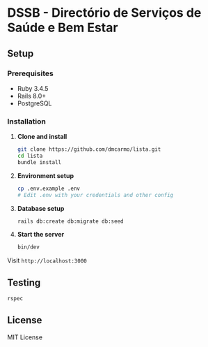 # DSSB - Directório de Serviços de Saúde e Bem Estar

## Setup

### Prerequisites

- Ruby 3.4.5
- Rails 8.0+
- PostgreSQL

### Installation

1. **Clone and install**

   ```bash
   git clone https://github.com/dmcarmo/lista.git
   cd lista
   bundle install
   ```

2. **Environment setup**

   ```bash
   cp .env.example .env
   # Edit .env with your credentials and other config
   ```

3. **Database setup**

   ```bash
   rails db:create db:migrate db:seed
   ```

4. **Start the server**

   ```bash
   bin/dev
   ```

Visit `http://localhost:3000`

## Testing

```bash
rspec
```

## License

MIT License